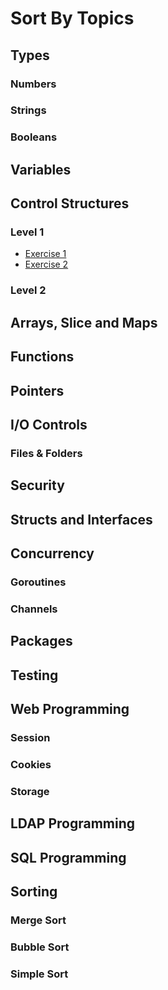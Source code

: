 Sort By Topics
==============

Types
-----------
### Numbers
### Strings
### Booleans

Variables
---------

Control Structures
------------------
### Level 1
 * [Exercise 1](https://github.com/CasperHK/GoEXE/tree/master/exe/Exercise_1)
 * [Exercise 2](https://github.com/CasperHK/GoEXE/tree/master/exe/Exercise_2)
### Level 2

Arrays, Slice and Maps
----------------------

Functions
---------

Pointers
--------

I/O Controls
------------
### Files & Folders


Security
--------
###

Structs and Interfaces
----------------------

Concurrency
-----------
### Goroutines
### Channels

Packages
--------

Testing
-------

Web Programming
---------------
### Session
### Cookies
### Storage

LDAP Programming
----------------

SQL Programming
---------------

Sorting
-------
### Merge Sort
### Bubble Sort
### Simple Sort

